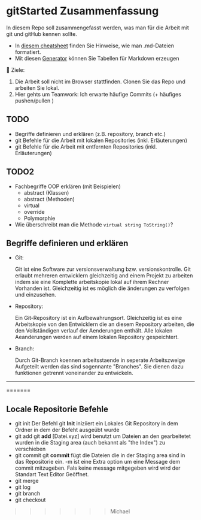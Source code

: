 # gitStarted Zusammenfassung
In diesem Repo soll zusammengefasst werden, was man für die Arbeit mit git und gitHub kennen sollte.
- In [diesem cheatsheet](https://github.com/adam-p/markdown-here/wiki/Markdown-Cheatsheet) finden Sie Hinweise, wie man .md-Dateien formatiert.
- Mit diesen [Generator](https://www.tablesgenerator.com/markdown_tables) können Sie Tabellen für Markdown erzeugen

:dart: Ziele:
1. Die Arbeit soll nicht im Browser stattfinden. Clonen Sie das Repo und arbeiten Sie lokal.
1. Hier gehts um Teamwork: Ich erwarte häufige Commits (+ häufiges pushen/pullen )

## TODO
- Begriffe definieren und erklären (z.B. repository, branch etc.)
- git Befehle für die Arbeit mit lokalen Repositories (inkl. Erläuterungen)
- git Befehle für die Arbeit mit entfernten Repositories (inkl. Erläuterungen)

## TODO2
- Fachbegriffe OOP erklären (mit Beispielen)
  - abstract (Klassen)
  - abstract (Methoden)
  - virtual
  - override
  - Polymorphie
- Wie überschreibt man die Methode `virtual string ToString()`?

## Begriffe definieren und erklären ## 
  - Git: 

    Git ist eine Software zur versionsverwaltung bzw. versionskontrolle.
    Git erlaubt mehreren entwicklern gleichzeitig and einem Projekt zu 
    arbeiten indem sie eine Komplette arbeitskopie lokal auf ihrem Rechner
    Vorhanden ist.
    Gleichzeitig ist es möglich die änderungen zu verfolgen und einzusehen.
    
  - Repository:

    Ein Git-Repository ist ein Aufbewahrungsort. Gleichzeitig ist es eine
    Arbeitskopie von den Entwicklern die an diesem Repository arbeiten,
    die den Vollständigen verlauf der Aenderungen enthält. 
    Alle lokalen Aeanderungen werden auf einem lokalen Repository gespeichtert.

  - Branch:

    Durch Git-Branch koennen arbeitsstaende in seperate Arbeitszweige
    Aufgeteilt werden das sind sogennante "Branches". Sie dienen dazu funktionen getrennt voneinander zu entwickeln.
----
=======
## Locale Repositorie Befehle
- git init	Der Befehl git **Init** iniziiert ein Lokales Git Repository in dem Ordner in dem der Befeht ausgeübt wurde
- git add		git **add** [Datei.xyz] wird benutzt um Dateien an den gearbeitetet wurden in die Staging area (auch bekannt als "the Index") zu verschieben
- git commit	git **commit** fügt die Dateien die in der Staging area sind in das Repositorie ein. -m ist eine Extra option um eine Message dem commit mitzugeben.
		Fals keine message mitgegeben wird wird der Standart Text Editor Geöffnet.
- git merge	
- git log
- git branch
- git checkout
>>>>>>> Michael
